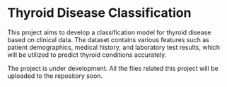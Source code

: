 # Thyroid Disease Classification
This project aims to develop a classification model for thyroid disease based on clinical data. The dataset contains various features such as patient demographics, medical history, and laboratory test results, which will be utilized to predict thyroid conditions accurately.

The project is under development. All the files related this project will be uploaded to the repository soon.
